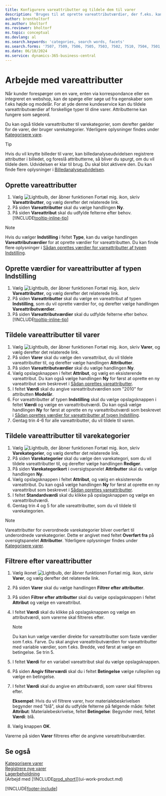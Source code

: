 ```yaml
---
title: Konfigurere vareattributter og tildele dem til varer
description: 'Bruges til at oprette vareattributværdier, der f.eks. kan bruges som søgeord, og knytte dem til varer og varekategorier.'
author: brentholtorf
ms.author: bholtorf
ms.reviewer: bholtorf
ms.topic: conceptual
ms.devlang: al
ms.search.keywords: 'categories, search words, facets'
ms.search.forms: '7507, 7509, 7506, 7505, 7503, 7502, 7510, 7504, 7501, 7500, 9110, 5734, 7508'
ms.date: 06/10/2024
ms.service: dynamics-365-business-central
---
```

# <a name="work-with-item-attributes"></a>Arbejde med vareattributter

Når kunder forespørger om en vare, enten via korrespondance eller en integreret en webshop, kan de spørge eller søge ud fra egenskaber som f.eks højde og modelår. For at yde denne kundeservice kan du tildele vareattributværdier af forskellige typer til dine varer. Attributterne kan fungere som søgeord.

Du kan også tildele vareattributter til varekategorier, som derefter gælder for de varer, der bruger varekategorier. Yderligere oplysninger findes under [Kategorisere vare](inventory-how-categorize-items.md).

> [!TIP]  
> Hvis du vil knytte billeder til varer, kan billedanalyseudvidelsen registrere attributter i billedet, og foreslå attributterne, så bliver du spurgt, om du vil tildele dem. Udvidelsen er klar til brug. Du skal blot aktivere den. Du kan finde flere oplysninger i [Billedanalyseudvidelsen](ui-extensions-image-analyzer.md).

## <a name="create-item-attributes"></a>Oprette vareattributter

1. Vælg ![Lightbulb, der åbner funktionen Fortæl mig.](media/ui-search/search_small.png "Fortæl mig, hvad du vil foretage dig") ikon, skriv **Vareattributter**, og vælg derefter det relaterede link.
2. På siden **Vareattributter** skal du vælge handlingen **Ny**.
3. På siden **Vareattribut** skal du udfylde felterne efter behov. [!INCLUDE[tooltip-inline-tip](includes/tooltip-inline-tip_md.md)]

> [!NOTE]  
> Hvis du vælger **Indstilling** i feltet **Type**, kan du vælge handlingen **Vareattributværdier** for at oprette værdier for vareattributten. Du kan finde flere oplysninger i [Sådan oprettes værdier for vareattributter af typen Indstilling](inventory-how-work-item-attributes.md#create-values-for-item-attributes-of-type-option).  

## <a name="create-values-for-item-attributes-of-type-option"></a>Oprette værdier for vareattributter af typen Indstilling

1. Vælg ![Lightbulb, der åbner funktionen Fortæl mig.](media/ui-search/search_small.png "Fortæl mig, hvad du vil foretage dig") ikon, skriv **Vareattributter**, og vælg derefter det relaterede link.
2. På siden **Vareattributter** skal du vælge en vareattribut af typen **Indstilling**, som du vil oprette værdier for, og derefter vælge handlingen **Vareattributværdier**.
3. På siden **Vareattributværdier** skal du udfylde felterne efter behov. [!INCLUDE[tooltip-inline-tip](includes/tooltip-inline-tip_md.md)]

## <a name="assign-item-attributes-to-items"></a>Tildele vareattributter til varer

1. Vælg ![Lightbulb, der åbner funktionen Fortæl mig.](media/ui-search/search_small.png "Fortæl mig, hvad du vil foretage dig") ikon, skriv **Varer**, og vælg derefter det relaterede link.
2. På siden **Varer** skal du vælge den vareattribut, du vil tildele vareattributter til, og derefter vælge handlingen **Attributter**.
3. På siden **Vareattributværdier** skal du vælge handlingen **Ny**.
4. Vælg opslagsknappen i feltet **Attribut**, og vælg en eksisterende vareattribut. Du kan også vælge handlingen **Ny** for først at oprette en ny vareattribut som beskrevet i [Sådan oprettes vareattributter](inventory-how-work-item-attributes.md#create-item-attributes).
5. I feltet **Værdi** skal du angive vareattributværdien som "2010" for attributten **Modelår**.
6. For vareattributter af typen **Indstilling** skal du vælge opslagsknappen i feltet **Værdi** og vælge en vareattributværdi. Du kan også vælge handlingen **Ny** for først at oprette en ny vareattributværdi som beskrevet i [Sådan oprettes værdier for vareattributter af typen Indstilling](inventory-how-work-item-attributes.md#assign-item-attributes-to-items).
7. Gentag trin 4-6 for alle vareattributter, du vil tildele til varen.

## <a name="assign-item-attributes-to-item-categories"></a>Tildele vareattributter til varekategorier

1. Vælg ![Lightbulb, der åbner funktionen Fortæl mig.](media/ui-search/search_small.png "Fortæl mig, hvad du vil foretage dig") ikon, skriv **Varekategorier**, og vælg derefter det relaterede link.
2. På siden **Varekategorier** skal du vælge den varekategori, som du vil tildele vareattributter til, og derefter vælge handlingen **Rediger**.
3. På siden **Varekategorikort** i oversigtspanelet **Attributter** skal du vælge handlingen **Ny**.
4. Vælg opslagsknappen i feltet **Attribut**, og vælg en eksisterende vareattribut. Du kan også vælge handlingen **Ny** for først at oprette en ny vareattribut som beskrevet i [Sådan oprettes vareattributter](inventory-how-work-item-attributes.md#create-item-attributes).
5. I feltet **Standardværdi** skal du klikke på opslagsknappen og vælge en vareattributværdi.
6. Gentag trin 4 og 5 for alle vareattributter, som du vil tildele til varekategorien.

> [!NOTE]  
> Vareattributter for overordnede varekategorier bliver overført til underordnede varekategorier. Dette er angivet med feltet **Overført fra** på oversigtspanelet **Attributter**. Yderligere oplysninger findes under [Kategorisere varer](inventory-how-categorize-items.md).

## <a name="filter-by-item-attributes"></a>Filtrere efter vareattributter

1. Vælg ikonet ![Lightbulb, der åbner funktionen Fortæl mig.](media/ui-search/search_small.png "Fortæl mig, hvad du vil foretage dig") ikon, skriv **Varer**, og vælg derefter det relaterede link.
2. På siden **Varer** skal du vælge handlingen **Filtrer efter attributter**.
3. På siden **Filtrer efter attributter** skal du vælge opslagsknappen i feltet **Attribut** og vælge en vareattribut.
4. I feltet **Værdi** skal du klikke på opslagsknappen og vælge en attributværdi, som varerne skal filtreres efter.

    > [!NOTE]  
    > Du kan kun vælge værdier direkte for vareattributter som faste værdier som f.eks. Farve. Du skal angive vareattributværdien for vareattributter med variable værdier, som f.eks. Bredde, ved først at vælge en betingelse. Se trin 5.
5. I feltet **Værdi** for en variabel vareattribut skal du vælge opslagsknappen.
6. På siden **Angiv filterværdi** skal du i feltet **Betingelse** vælge rullepilen og vælge en betingelse.
7. I feltet **Værdi** skal du angive en attributværdi, som varer skal filtreres efter.

    **Eksempel**: Hvis du vil filtrere varer, hvor materialebeskrivelsen begynder med "blå", skal du udfylde felterne på følgende måde: feltet **Attribut**: Materialebeskrivelse, feltet **Betingelse**: Begynder med, feltet **Værdi**: blå.
8. Vælg knappen **OK**.

Varerne på siden **Varer** filtreres efter de angivne vareattributværdier.

## <a name="see-also"></a>Se også

[Kategorisere varer](inventory-how-categorize-items.md)  
[Registrere nye varer](inventory-how-register-new-items.md)  
[Lagerbeholdning](inventory-manage-inventory.md)  
[Arbejd med [!INCLUDE[prod_short](includes/prod_short.md)]](ui-work-product.md)


[!INCLUDE[footer-include](includes/footer-banner.md)]

